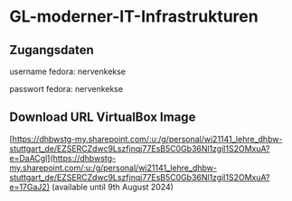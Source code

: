 # GL-moderner-IT-Infrastrukturen


## Zugangsdaten

username fedora: nervenkekse

passwort fedora: nervenkekse

## Download URL VirtualBox Image
[https://dhbwstg-my.sharepoint.com/:u:/g/personal/wi21141_lehre_dhbw-stuttgart_de/EZSERCZdwc9Lszfjnqj77EsB5C0Gb36Nl1zgil1S2OMxuA?e=DaACgl](https://dhbwstg-my.sharepoint.com/:u:/g/personal/wi21141_lehre_dhbw-stuttgart_de/EZSERCZdwc9Lszfjnqj77EsB5C0Gb36Nl1zgil1S2OMxuA?e=17GaJ2)
(available until 9th August 2024)
